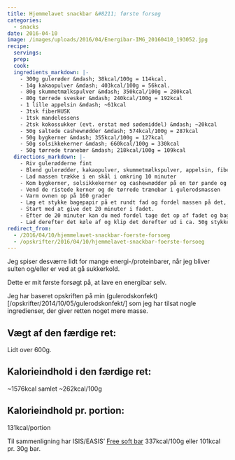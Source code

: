 ```yaml
---
title: Hjemmelavet snackbar &#8211; første forsøg
categories:
  - snacks
date: 2016-04-10
image: /images/uploads/2016/04/Energibar-IMG_20160410_193052.jpg
recipe:
  servings:
  prep:
  cook:
  ingredients_markdown: |-
    - 300g gulerøder &mdash; 38kcal/100g = 114kcal.
    - 14g kakaopulver &mdash; 403kcal/100g = 56kcal.
    - 80g skummetmælkspulver &mdash; 350kcal/100g = 280kcal
    - 80g tørrede svesker &mdash; 240kcal/100g = 192kcal
    - 1 lille appelsin &mdash; ~61kcal
    - 3tsk fiberHUSK
    - 1tsk mandelessens
    - 2tsk kokossukker (evt. erstat med sødemiddel) &mdash; ~20kcal
    - 50g saltede cashewnødder &mdash; 574kcal/100g = 287kcal
    - 50g bygkerner &mdash; 355kcal/100g = 127kcal
    - 50g solsikkekerner &mdash; 660kcal/100g = 330kcal
    - 50g tørrede tranebær &mdash; 218kcal/100g = 109kcal
  directions_markdown: |-
    - Riv gulerødderne fint
    - Blend gulerødder, kakaopulver, skummetmælkspulver, appelsin, fiberHUSK, mandelessens og kokossukker sammen til en fin masse
    - Lad massen trække i en skål i omkring 10 minuter
    - Kom bygkerner, solsikkekerner og cashewnødder på en tør pande og rist dem til bygkernerne bliver let brune.
    - Vend de ristede kerner og de tørrede trænebar i gulerodsmassen
    - Varm ovnen op på 160 grader
    - Læg et stykke bagepapir på et rundt fad og fordel massen på det, så det er lidt over en cm tykt.
    - Start med at give det 20 minuter i fadet.
    - Efter de 20 minuter kan du med fordel tage det op af fadet og bage det videre på risten i yderligere 20 minuter.
    - Lad derefter det køle af og klip det derefter ud i ca. 50g stykker.
redirect_from:
  - /2016/04/10/hjemmelavet-snackbar-foerste-forsoeg
  - /opskrifter/2016/04/10/hjemmelavet-snackbar-foerste-forsoeg
---
```


Jeg spiser desværre lidt for mange energi-/proteinbarer, når jeg bliver sulten og/eller er ved at gå sukkerkold.

Dette er mit første forsøgt på, at lave en energibar selv.

Jeg har baseret opskriften på min (gulerodskonfekt)[/opskrifter/2014/10/05/gulerodskonfekt/] som jeg har tilsat nogle ingredienser, der giver retten noget mere masse.

## Vægt af den færdige ret:

Lidt over 600g.

## Kalorieindhold i den færdige ret:

~1576kcal samlet
~262kcal/100g

## Kalorieindhold pr. portion:

131kcal/portion

Til sammenligning har ISIS/EASIS&#8217; [Free soft bar](http://www.easis.dk/free-lys-soft-bar/) 337kcal/100g eller 101kcal pr. 30g bar.
